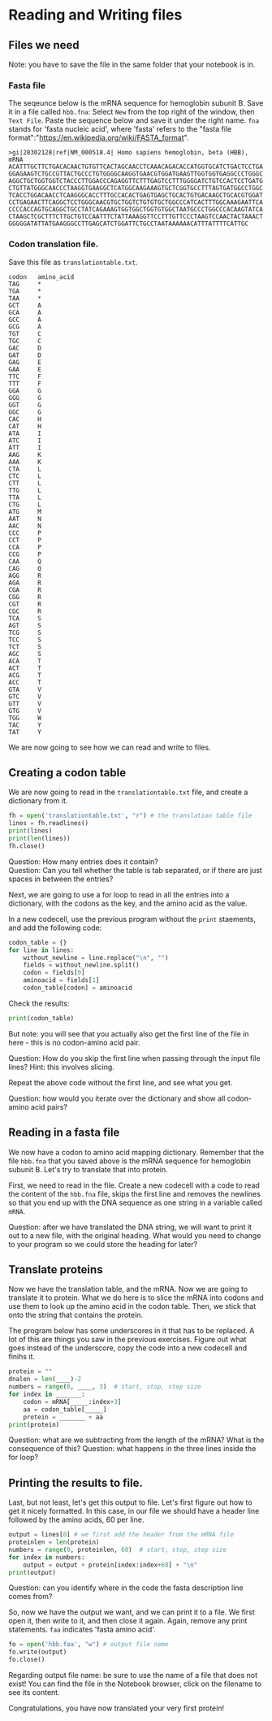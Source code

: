 # Reading and Writing files

## Files we need

Note: you have to save the file in the same folder that your notebook is in.


### Fasta file

The seqeunce below is the mRNA sequence for hemoglobin subunit B. Save it in a file called `hbb.fna`: Select `New` from the top right of the window, then `Text File`. Paste the sequence below and save it under the right name. `fna` stands for 'fasta nucleic acid', where 'fasta' refers to the "fasta file format":"https://en.wikipedia.org/wiki/FASTA_format".

```
>gi|28302128|ref|NM_000518.4| Homo sapiens hemoglobin, beta (HBB), mRNA
ACATTTGCTTCTGACACAACTGTGTTCACTAGCAACCTCAAACAGACACCATGGTGCATCTGACTCCTGA
GGAGAAGTCTGCCGTTACTGCCCTGTGGGGCAAGGTGAACGTGGATGAAGTTGGTGGTGAGGCCCTGGGC
AGGCTGCTGGTGGTCTACCCTTGGACCCAGAGGTTCTTTGAGTCCTTTGGGGATCTGTCCACTCCTGATG
CTGTTATGGGCAACCCTAAGGTGAAGGCTCATGGCAAGAAAGTGCTCGGTGCCTTTAGTGATGGCCTGGC
TCACCTGGACAACCTCAAGGGCACCTTTGCCACACTGAGTGAGCTGCACTGTGACAAGCTGCACGTGGAT
CCTGAGAACTTCAGGCTCCTGGGCAACGTGCTGGTCTGTGTGCTGGCCCATCACTTTGGCAAAGAATTCA
CCCCACCAGTGCAGGCTGCCTATCAGAAAGTGGTGGCTGGTGTGGCTAATGCCCTGGCCCACAAGTATCA
CTAAGCTCGCTTTCTTGCTGTCCAATTTCTATTAAAGGTTCCTTTGTTCCCTAAGTCCAACTACTAAACT
GGGGGATATTATGAAGGGCCTTGAGCATCTGGATTCTGCCTAATAAAAAACATTTATTTTCATTGC
```

### Codon translation file.

Save this file as `translationtable.txt`.

```
codon	amino_acid
TAG     *
TGA     *
TAA     *
GCT     A
GCA     A
GCC     A
GCG     A
TGT     C
TGC     C
GAC     D
GAT     D
GAG     E
GAA     E
TTC     F
TTT     F
GGA     G
GGG     G
GGT     G
GGC     G
CAC     H
CAT     H
ATA     I
ATC     I
ATT     I
AAG     K
AAA     K
CTA     L
CTC     L
CTT     L
TTG     L
TTA     L
CTG     L
ATG     M
AAT     N
AAC     N
CCC     P
CCT     P
CCA     P
CCG     P
CAA     Q
CAG     Q
AGG     R
AGA     R
CGA     R
CGG     R
CGT     R
CGC     R
TCA     S
AGT     S
TCG     S
TCC     S
TCT     S
AGC     S
ACA     T
ACT     T
ACG     T
ACC     T
GTA     V
GTC     V
GTT     V
GTG     V
TGG     W
TAC     Y
TAT     Y
```


We are now going to see how we can read and write to files.

## Creating a codon table

We are now going to read in the `translationtable.txt` file, and create a dictionary from it.

```Python
fh = open('translationtable.txt', "r") # the translation table file
lines = fh.readlines()
print(lines)
print(len(lines))
fh.close()
```

Question: How many entries does it contain?   
Question: Can you tell whether the table is tab separated, or if there are just spaces in between the entries?  

Next, we are going to use a for loop to read in all the entries into a dictionary, with the codons as the key, and the amino acid as the value.

In a new codecell, use the previous program without the `print` staements, and add the following code:

```Python
codon_table = {}
for line in lines:
    without_newline = line.replace("\n", "")
    fields = without_newline.split()
    codon = fields[0]
    aminoacid = fields[1]
    codon_table[codon] = aminoacid
```

Check the results:

```Python
print(codon_table)
```

But note: you will see that you actually also get the first line of the file in here - this is no codon-amino acid pair.

Question: How do you skip the first line when passing through the input file lines? Hint: this involves slicing.   

Repeat the above code without the first line, and see what you get.

Question: how would you iterate over the dictionary and show all codon-amino acid pairs?   

## Reading in a fasta file

We now have a codon to amino acid mapping dictionary. Remember that the file `hbb.fna` that you saved above is the mRNA sequence for hemoglobin subunit B. Let's try to translate that into protein.

First, we need to read in the file. Create a new codecell with a code to read the content of the `hbb.fna` file, skips the first line and removes the newlines so that you end up with the DNA sequence as one string in a variable called `mRNA`.


<!--
```Python
mRNA = "" # create empty string to contain the mRNA
for line __ lines[__]:
	text = line.replace(____, __)
	mRNA = mRNA + ____
print(mRNA)
```

```Python
mRNA = "" # create empty string to contain the mRNA
for line in lines[1:]:
	text = line.replace("\n","")
	mRNA = mRNA + text
print(mRNA)
```
-->

Question: after we have translated the DNA string, we will want to print it out to a new file, with the original heading. What would you need to change to your program so we could store the heading for later?

## Translate proteins

Now we have the translation table, and the mRNA. Now we are going to translate it to protein. What we do here is to slice the mRNA into codons and use them to look up the amino acid in the codon table. Then, we stick that onto the string that contains the protein.

The program below has some underscores in it that has to be replaced. A lot of this are things you saw in the previous exercises. Figure out what goes instead of the underscore, copy the code into a new codecell and finihs it.

```Python
protein = ""
dnalen = len(____)-2
numbers = range(0, ____, 3)  # start, stop, step size
for index in _______:
    codon = mRNA[_____:index+3]
    aa = codon_table[_____]
    protein = _______ + aa
print(protein)
```
Question: what are we subtracting from the length of the mRNA? What is the consequence of this?
Question: what happens in the three lines inside the for loop?

## Printing the results to file.

Last, but not least, let's get this output to file. Let's first figure out how to get it nicely formatted. In this case, in our file we should have a header line followed by the amino acids, 60 per line.

```Python
output = lines[0] # we first add the header from the mRNA file
proteinlen = len(protein)
numbers = range(0, proteinlen, 60)  # start, stop, step size
for index in numbers:
    output = output + protein[index:index+60] + "\n"
print(output)
```
Question: can you identify where in the code the fasta description line comes from?

So, now we have the output we want, and we can print it to a file. We first open it, then write to it, and then close it again. Again, remove any print statements. `faa` indicates 'fasta amino acid'.

```Python
fo = open('hbb.faa', "w") # output file name
fo.write(output)
fo.close()
```
Regarding output file name: be sure to use the name of a file that does not exist! You can find the file in the Notebook browser, click on the filename to see its content.

Congratulations, you have now translated your very first protein!
